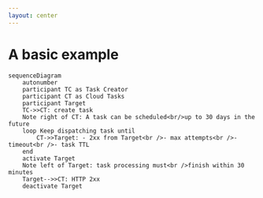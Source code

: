 ```yaml
---
layout: center
---
```


# A basic example

```mermaid {theme: 'default', scale: 0.8}
sequenceDiagram
    autonumber
    participant TC as Task Creator
    participant CT as Cloud Tasks
    participant Target
    TC->>CT: create task
    Note right of CT: A task can be scheduled<br/>up to 30 days in the future
    loop Keep dispatching task until
        CT->>Target: - 2xx from Target<br />- max attempts<br />- timeout<br />- task TTL
    end
    activate Target
    Note left of Target: task processing must<br />finish within 30 minutes
    Target-->>CT: HTTP 2xx
    deactivate Target
```

<!--
Timeouts: for all HTTP Target task handlers the default timeout is 10 minutes, with a maximum of 30 minutes.
https://cloud.google.com/tasks/docs/creating-http-target-tasks

https://stackoverflow.com/questions/58530361/how-increase-maximum-schedule-time-in-gcloud-tasks-api

https://cloud.google.com/tasks/docs/reference/rpc/google.cloud.tasks.v2#google.cloud.tasks.v2.Task.FIELDS.google.protobuf.Timestamp.google.cloud.tasks.v2.Task.schedule_time
-->